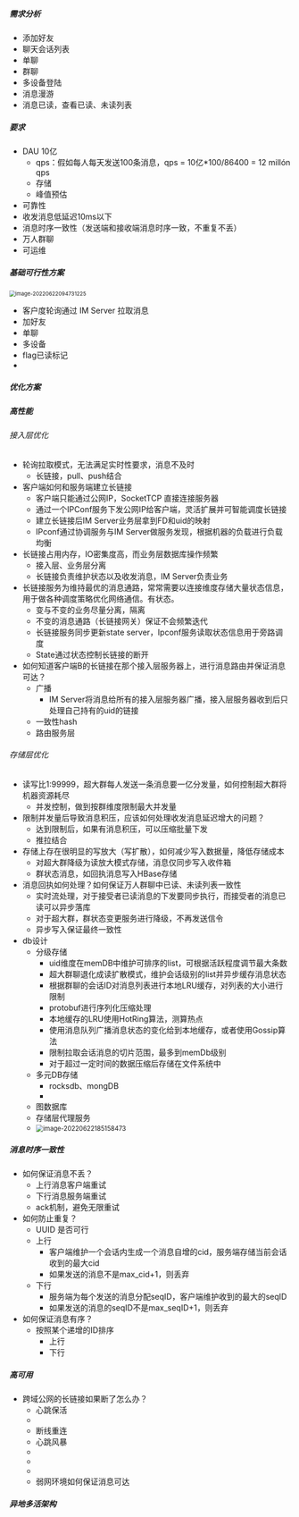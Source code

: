 ##### 需求分析

- 添加好友
- 聊天会话列表
- 单聊
- 群聊
- 多设备登陆
- 消息漫游
- 消息已读，查看已读、未读列表



##### 要求

- DAU 10亿
  - qps：假如每人每天发送100条消息，qps = 10亿*100/86400 = 12 millón qps
  - 存储
  - 峰值预估
- 可靠性
- 收发消息低延迟10ms以下
- 消息时序一致性（发送端和接收端消息时序一致，不重复不丢）
- 万人群聊
- 可运维



##### 基础可行性方案

<img src="/Users/banyajie/Library/Application Support/typora-user-images/image-20220622094731225.png" alt="image-20220622094731225" style="zoom:67%;" />

- 客户度轮询通过 IM Server 拉取消息
- 加好友
- 单聊
- 多设备
- flag已读标记
- 





##### 优化方案

##### 高性能

###### 接入层优化

- 轮询拉取模式，无法满足实时性要求，消息不及时
  - 长链接，pull、push结合
- 客户端如何和服务端建立长链接
  - 客户端只能通过公网IP，SocketTCP 直接连接服务器
  - 通过一个IPConf服务下发公网IP给客户端，灵活扩展并可智能调度长链接
  - 建立长链接后IM Server业务层拿到FD和uid的映射
  - IPconf通过协调服务与IM Server做服务发现，根据机器的负载进行负载均衡
- 长链接占用内存，IO密集度高，而业务层数据库操作频繁
  - 接入层、业务层分离
  - 长链接负责维护状态以及收发消息，IM Server负责业务
- 长链接服务为维持最优的消息通路，常常需要以连接维度存储大量状态信息，用于做各种调度策略优化网络通信。有状态。
  - 变与不变的业务尽量分离，隔离
  - 不变的消息通路（长链接网关）保证不会频繁迭代
  - 长链接服务同步更新state server，Ipconf服务读取状态信息用于旁路调度
  - State通过状态控制长链接的断开
- 如何知道客户端B的长链接在那个接入层服务器上，进行消息路由并保证消息可达？
  - 广播
    - IM Server将消息给所有的接入层服务器广播，接入层服务器收到后只处理自己持有的uid的链接
  - 一致性hash
  - 路由服务层

###### 存储层优化

- 读写比1:99999，超大群每人发送一条消息要一亿分发量，如何控制超大群将机器资源耗尽
  - 并发控制，做到按群维度限制最大并发量
- 限制并发量后导致消息积压，应该如何处理收发消息延迟增大的问题？
  - 达到限制后，如果有消息积压，可以压缩批量下发
  - 推拉结合
- 存储上存在很明显的写放大（写扩散），如何减少写入数据量，降低存储成本
  - 对超大群降级为读放大模式存储，消息仅同步写入收件箱
  - 群状态消息，如回执消息写入HBase存储
- 消息回执如何处理？如何保证万人群聊中已读、未读列表一致性
  - 实时流处理，对于接受者已读消息的下发要同步执行，而接受者的消息已读可以异步落库
  - 对于超大群，群状态变更服务进行降级，不再发送信令
  - 异步写入保证最终一致性
- db设计
  - 分级存储
    - uid维度在memDB中维护可排序的list，可根据活跃程度调节最大条数
    - 超大群聊退化成读扩散模式，维护会话级别的list并异步缓存消息状态
    - 根据群聊的会话ID对消息列表进行本地LRU缓存，对列表的大小进行限制
    - protobuf进行序列化压缩处理
    - 本地缓存的LRU使用HotRing算法，测算热点
    - 使用消息队列广播消息状态的变化给到本地缓存，或者使用Gossip算法
    - 限制拉取会话消息的切片范围，最多到memDb级别
    - 对于超过一定时间的数据压缩后存储在文件系统中
  - 多元DB存储
    - rocksdb、mongDB
    - 
  - 图数据库
  - 存储层代理服务
  - <img src="/Users/banyajie/Library/Application Support/typora-user-images/image-20220622185158473.png" alt="image-20220622185158473" style="zoom:80%;" />



##### 消息时序一致性

- 如何保证消息不丢？
  - 上行消息客户端重试
  - 下行消息服务端重试
  - ack机制，避免无限重试
- 如何防止重复？
  - UUID 是否可行
  - 上行
    - 客户端维护一个会话内生成一个消息自增的cid，服务端存储当前会话收到的最大cid
    - 如果发送的消息不是max_cid+1，则丢弃
  - 下行
    - 服务端为每个发送的消息分配seqID，客户端维护收到的最大的seqID
    - 如果发送的消息的seqID不是max_seqID+1，则丢弃
- 如何保证消息有序？
  - 按照某个递增的ID排序
    - 上行
    - 下行



##### 高可用

- 跨域公网的长链接如果断了怎么办？
  - 心跳保活
  - 
  - 断线重连
  - 心跳风暴
  - 
  - 
  - 
  - 弱网环境如何保证消息可达



##### 异地多活架构

